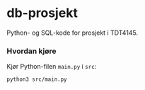 # db-prosjekt

Python- og SQL-kode for prosjekt i TDT4145.

### Hvordan kjøre

Kjør Python-filen `main.py` i `src`:

```bash
python3 src/main.py
```

